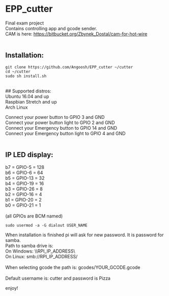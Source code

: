 # EPP_cutter
Final exam project<br />
Contains controlling app and gcode sender.<br />
CAM is here: https://bitbucket.org/Zbynek_Dostal/cam-for-hot-wire <br />
<br />
## Installation:<br />
```
git clone https://github.com/Angoosh/EPP_cutter ~/cutter
cd ~/cutter
sudo sh install.sh
```
<br />
## Supported distros:<br />
	Ubuntu 16.04 and up<br />
	Raspbian Stretch and up <br />
	Arch Linux

Connect your power button to GPIO 3 and GND <br />
Connect your power button light to GPIO 2 and GND <br />
Connect your Emergency button to GPIO 14 and GND <br />
Connect your Emergency button light to GPIO 4 and GND <br />
<br />
## IP LED display:<br />
b7 = GPIO-5     = 128<br />
b6 = GPIO-6     = 64<br />
b5 = GPIO-13    = 32<br />
b4 = GPIO-19    = 16<br />
b3 = GPIO-26    = 8<br />
b2 = GPIO-16    = 4<br />
b1 = GPIO-20    = 2<br />
b0 = GPIO-21    = 1<br />
<br />
(all GPIOs are BCM named) <br />
```
sudo usermod -a -G dialout USER_NAME
```
When installation is finished pi will ask for new password. It is password for samba. <br />
Path to samba drive is: <br />
  On Windows: \\\RPI_IP_ADDRESS\ <br />
  On Linux: smb://RPI_IP_ADDRESS/ <br />
<br />
When selecting gcode the path is: gcodes/YOUR_GCODE.gcode <br />
<br />
Default username is: cutter and password is Pizza <br />

enjoy!

